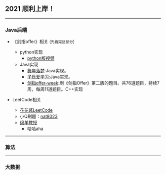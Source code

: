 ## 2021 顺利上岸！

---
### Java后端

- 《剑指offer》相关 (```先看完这部分```)
    
	- python实现
		- [python版视频](https://www.bilibili.com/video/av64288683)
	- Java实现
		- [舞年落梦](https://space.bilibili.com/319540330?spm_id_from=333.788.b_765f7570696e666f.1):Java实现。
		- [子烁爱学习](https://space.bilibili.com/59546029/channel/detail?cid=95829):Java实现。
		- [剑指offer-week](https://space.bilibili.com/7836741/channel/detail?cid=92901):刷《剑指Offer》第二版的题目。共76道题目，持续7周，每周11道题目。C++实现
        
- LeetCode相关
	- [花花酱LeetCode](https://space.bilibili.com/9880352/)
	- 小Q刷题：[nat8023](https://space.bilibili.com/149758/)
	- [绵羊教授](https://space.bilibili.com/354892788/)
         - 哈哈aha
        
---
### 算法


---
### 大数据
